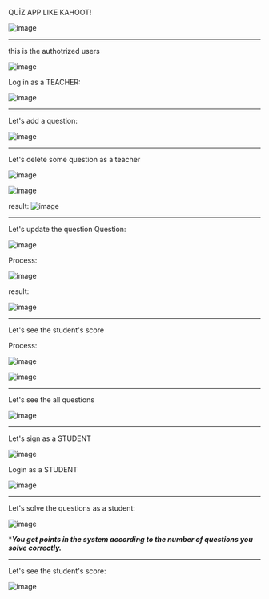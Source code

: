 QUİZ APP LIKE KAHOOT!

![image](https://github.com/soykuvvetberat34/Python_Student_Quiz_App_WithMySQL/assets/69586522/9eb3acc4-b058-4d44-8bd1-12ad14eea3af)

--------------------------------------------------------------------------------------------------
this is the authotrized users

![image](https://github.com/soykuvvetberat34/Python_Student_Quiz_App_WithMySQL/assets/69586522/db737619-3651-474e-951c-1f0cbbe3c973)

Log in as a TEACHER:

![image](https://github.com/soykuvvetberat34/Python_Student_Quiz_App_WithMySQL/assets/69586522/83e9910d-84ba-4573-b62e-231a8455453c)

----------------------------------------------------------------------------------------------------

Let's add a question:


![image](https://github.com/soykuvvetberat34/Python_Student_Quiz_App_WithMySQL/assets/69586522/903d0c44-347e-4dba-b5e3-047ee575da4d)


-----------------------------------------------------------------------------------------------------


Let's delete some question as a teacher

![image](https://github.com/soykuvvetberat34/Python_Student_Quiz_App_WithMySQL/assets/69586522/803e1088-fd25-4fac-bf69-c520fa1cd6f0)

![image](https://github.com/soykuvvetberat34/Python_Student_Quiz_App_WithMySQL/assets/69586522/d2de40e0-c681-48c4-a072-1d62e7e75c2b)

result:
![image](https://github.com/soykuvvetberat34/Python_Student_Quiz_App_WithMySQL/assets/69586522/e7b2ed60-9318-4d9f-81be-ae0fb7ac0cad)


---------------------------------------------------------------------------------------------------


Let's update the question
Question:

![image](https://github.com/soykuvvetberat34/Python_Student_Quiz_App_WithMySQL/assets/69586522/96442d17-7576-4a3a-9ad9-c0fa378cfadb)


Process:

![image](https://github.com/soykuvvetberat34/Python_Student_Quiz_App_WithMySQL/assets/69586522/e1048033-d827-4804-9e56-6d1aff761492)


result:

![image](https://github.com/soykuvvetberat34/Python_Student_Quiz_App_WithMySQL/assets/69586522/c03899f5-27f4-4402-8b32-d72528a002df)



-----------------------------------------------------------------------------------------------------

Let's see the student's score

Process:

![image](https://github.com/soykuvvetberat34/Python_Student_Quiz_App_WithMySQL/assets/69586522/b4fbecac-c1a7-4bda-a8bd-91ff272de33f)


![image](https://github.com/soykuvvetberat34/Python_Student_Quiz_App_WithMySQL/assets/69586522/7a59eb98-c6c1-4853-99f7-a364399ff0e1)


---------------------------------------------------------------------------------------------------

Let's see the all questions

![image](https://github.com/soykuvvetberat34/Python_Student_Quiz_App_WithMySQL/assets/69586522/e3fefd0c-2b1b-4464-843d-34d05e405453)


--------------------------------------------------------------------------------------------------

Let's sign as a STUDENT

![image](https://github.com/soykuvvetberat34/Python_Student_Quiz_App_WithMySQL/assets/69586522/7ad70122-c550-493b-8f44-253a81b7d67f)


Login as a STUDENT

![image](https://github.com/soykuvvetberat34/Python_Student_Quiz_App_WithMySQL/assets/69586522/1e63ba6c-2c3b-4fdd-8c17-a9ad2dd027e5)


------------------------------------------------------------------------------------------------------


Let's solve the questions as a student:

![image](https://github.com/soykuvvetberat34/Python_Student_Quiz_App_WithMySQL/assets/69586522/c3b11d97-3089-4336-a0ec-938bc18bca6f)

******You get points in the system according to the number of questions you solve correctly.*****


-------------------------------------------------------------------------------------------------------
Let's see the student's score:


![image](https://github.com/soykuvvetberat34/Python_Student_Quiz_App_WithMySQL/assets/69586522/3b0fe48d-c5c5-41d6-967d-00ef3e9e2cc5)















